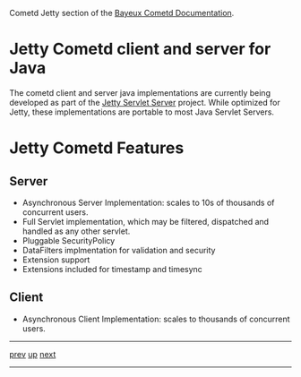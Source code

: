 Cometd Jetty section of the [Bayeux Cometd Documentation](BayeuxCometdDocumentation.md).

# Jetty Cometd client and server for Java #

The cometd client and server java implementations are currently being developed as part of the [Jetty Servlet Server](http://jetty.mortbay.org) project.  While optimized for Jetty, these implementations are portable to most Java Servlet Servers.

# Jetty Cometd Features #
## Server ##
  * Asynchronous Server Implementation:  scales to 10s of thousands of concurrent users.
  * Full Servlet implementation, which may be filtered, dispatched and handled as any other servlet.
  * Pluggable SecurityPolicy
  * DataFilters implmentation for validation and security
  * Extension support
  * Extensions included for timestamp and timesync

## Client ##
  * Asynchronous Client Implementation: scales to thousands of concurrent users.



---

[prev](BayeuxCometdDocumentation.md) [up](BayeuxCometdDocumentation.md) [next](BayeuxCometdDocumentation.md)

---
